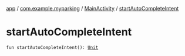 [app](../../index.md) / [com.example.myparking](../index.md) / [MainActivity](index.md) / [startAutoCompleteIntent](./start-auto-complete-intent.md)

# startAutoCompleteIntent

`fun startAutoCompleteIntent(): `[`Unit`](https://kotlinlang.org/api/latest/jvm/stdlib/kotlin/-unit/index.html)